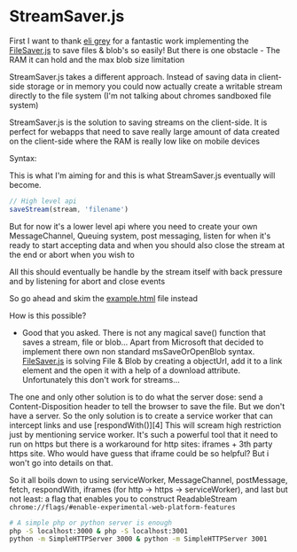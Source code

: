 StreamSaver.js
==============

First I want to thank [eli grey][1] for a fantastic work implementing the
[FileSaver.js][2] to save files & blob's so easily!
But there is one obstacle - The RAM it can hold and the max blob size limitation

StreamSaver.js takes a different approach. Instead of saving data in client-side
storage or in memory you could now actually create a writable stream directly to
the file system (I'm not talking about chromes sandboxed file system)

StreamSaver.js is the solution to saving streams on the client-side.
It is perfect for webapps that need to save really large amount of data created
on the client-side where the RAM is really low like on mobile devices



Syntax:

This is what I'm aiming for and this is what StreamSaver.js eventually will become.
```javascript
// High level api
saveStream(stream, 'filename')
```

But for now it's a lower level api where you need to create your own MessageChannel,
Queuing system, post messaging, listen for when it's ready to start accepting data
and when you should also close the stream at the end or abort when you wish to

All this should eventually be handle by the stream itself with back pressure and
by listening for abort and close events

So go ahead and skim the [example.html][3] file instead



How is this possible?
- Good that you asked.
There is not any magical save() function that saves a stream, file or blob...
Apart from Microsoft that decided to implement there own non standard msSaveOrOpenBlob
syntax. [FileSaver.js][2] is solving File & Blob by creating a objectUrl, add it
to a link element and the open it with a help of a download attribute. Unfortunately
this don't work for streams...

The one and only other solution is to do what the server dose: send a Content-Disposition
header to tell the browser to save the file. But we don't have a server. So the
only solution is to create a service worker that can intercept links and use
[respondWith()][4]
This will scream high restriction just by mentioning service worker. It's such a
powerful tool that it need to run on https but there is a workaround for http
sites: iframes + 3th party https site. Who would have guess that iframe could be so helpful?
But i won't go into details on that.

So it all boils down to using
serviceWorker, MessageChannel, postMessage, fetch, respondWith, iframes (for http -> https -> serviceWorker),
and last but not least: a flag that enables you to construct ReadableStream `chrome://flags/#enable-experimental-web-platform-features`



```bash
# A simple php or python server is enough
php -S localhost:3000 & php -S localhost:3001
python -m SimpleHTTPServer 3000 & python -m SimpleHTTPServer 3001
```

[1]: https://github.com/eligrey
[2]: https://github.com/eligrey/FileSaver.js
[3]: https://github.com/jimmywarting/StreamSaver.js/blob/master/example.html
[3]: https://developer.mozilla.org/en-US/docs/Web/API/FetchEvent/respondWith

